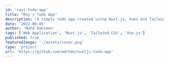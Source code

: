 ```yaml
---
id: 'rays-todo-app'
title: "Ray's Todo App"
description: 'A simple todo app created using Nuxt.js, Vuex and Tailwind CSS as part of my role in Dell's TMX Validation, Automation and Transition team.'
date: '2022-06-05'
author: 'Muhd Rahiman'
tags: ['Web Application', 'Nuxt.js', 'Tailwind CSS', 'Vue.js']
published: true
featuredImage: './assets/cover.png'
type: 'project'
url: 'https://github.com/mdrhmn/nuxtjs-todo-app'
---
```

